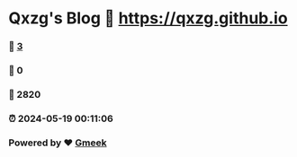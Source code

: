 # Qxzg's Blog :link: https://qxzg.github.io 
### :page_facing_up: [3](https://qxzg.github.io/tag.html) 
### :speech_balloon: 0 
### :hibiscus: 2820 
### :alarm_clock: 2024-05-19 00:11:06 
### Powered by :heart: [Gmeek](https://github.com/Meekdai/Gmeek)
